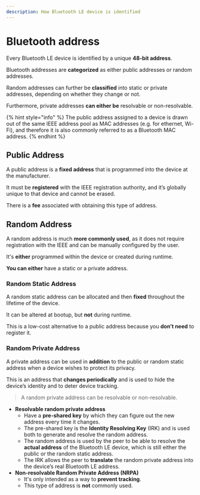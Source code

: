 ```yaml
---
description: How Bluetooth LE device is identified
---
```


# Bluetooth address

Every Bluetooth LE device is identified by a unique **48-bit address**.

Bluetooth addresses are **categorized** as either public addresses or random addresses.

Random addresses can further be **classified** into static or private addresses, depending on whether they change or not.

Furthermore, private addresses **can either be** resolvable or non-resolvable.

{% hint style="info" %}
The public address assigned to a device is drawn out of the same IEEE address pool as MAC addresses (e.g. for ethernet, Wi-Fi), and therefore it is also commonly referred to as a Bluetooth MAC address.
{% endhint %}

## Public Address

A public address is a **fixed address** that is programmed into the device at the manufacturer.

It must be **registered** with the IEEE registration authority, and it’s globally unique to that device and cannot be erased.

There is a **fee** associated with obtaining this type of address.

## Random Address

A random address is much **more commonly used**, as it does not require registration with the IEEE and can be manually configured by the user.

It's **either** programmed within the device or created during runtime.

**You can either** have a static or a private address.

### Random Static Address

A random static address can be allocated and then **fixed** throughout the lifetime of the device.

It can be altered at bootup, but **not** during runtime.

This is a low-cost alternative to a public address because you **don’t need** to register it.

### Random Private Address

A private address can be used in **addition** to the public or random static address when a device wishes to protect its privacy.

This is an address that **changes periodically** and is used to hide the device’s identity and to deter device tracking.

> A random private address can be resolvable or non-resolvable.

* **Resolvable random private address**
  * Have a **pre-shared key** by which they can figure out the new address every time it changes.
  * The pre-shared key is the **Identity Resolving Key** (IRK) and is used both to generate and resolve the random address.
  * The random address is used by the peer to be able to resolve the **actual address** of the Bluetooth LE device, which is still either the public or the random static address.
  * The IRK allows the peer to **translate** the random private address into the device’s real Bluetooth LE address.
* **Non-resolvable Random Private Address (NRPA)**
  * It's only intended as a way to **prevent tracking**.
  * This type of address is **not** commonly used.
